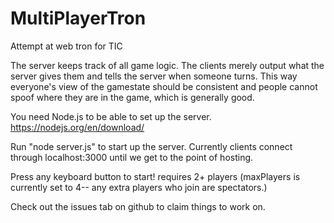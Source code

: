 # MultiPlayerTron
 Attempt at web tron for TIC

 The server keeps track of all game logic. The clients merely output what the server gives them and tells the server when someone turns. This way everyone's view of the gamestate should be consistent and people cannot spoof where they are in the game, which is generally good. 

 You need Node.js to be able to set up the server. https://nodejs.org/en/download/

 Run "node server.js" to start up the server. Currently clients connect through localhost:3000 until we get to the point of hosting. 

 Press any keyboard button to start! requires 2+ players (maxPlayers is currently set to 4-- any extra players who join are spectators.)

 Check out the issues tab on github to claim things to work on. 



